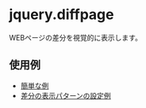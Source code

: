 # jquery.diffpage

WEBページの差分を視覚的に表示します。

## 使用例

* [簡単な例](https://yuichietsu.github.io/jquery.diffpage/samples/sample2.html)
* [差分の表示パターンの設定例](https://yuichietsu.github.io/jquery.diffpage/samples/sample3.html)

